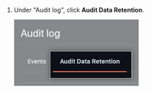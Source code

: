 1. Under "Audit log", click **Audit Data Retention**.

   ![Screenshot of the "Audit Data Retention" tab](/assets/images/help/enterprises/audit-data-retention-tab.png)
